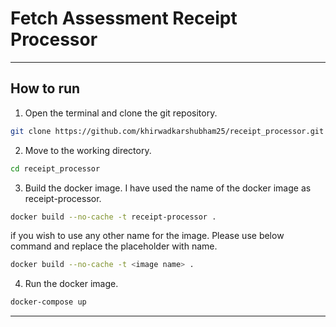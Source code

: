 # Fetch Assessment Receipt Processor

------------------------------------------------

## How to run

1. Open the terminal and clone the git repository.

```bash
git clone https://github.com/khirwadkarshubham25/receipt_processor.git
```

2. Move to the working directory.

```bash
cd receipt_processor
```

3. Build the docker image. I have used the name of the docker image as receipt-processor.

```bash
docker build --no-cache -t receipt-processor .
```

if you wish to use any other name for the image. Please use below command and replace the placeholder with name.
```bash
docker build --no-cache -t <image name> .
```

4. Run the docker image.

```bash
docker-compose up
```
---------------------------------------------------------